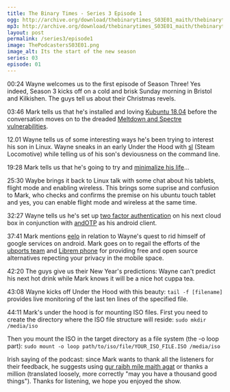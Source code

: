 ```yaml
---
title: The Binary Times - Series 3 Episode 1
ogg: http://archive.org/download/thebinarytimes_S03E01_maith/thebinarytimes_S03E01_maith.ogg
mp3: http://archive.org/download/thebinarytimes_S03E01_maith/thebinarytimes_S03E01_maith.mp3 
layout: post
permalink: /series3/episode1
image: ThePodcastersS03E01.png
image_alt: Its the start of the new season
series: 03
episode: 01
---
```

00:24 Wayne welcomes us to the first episode of Season Three! Yes indeed, Season 3 kicks off on a cold and brisk Sunday morning in Bristol and Kilkishen. The guys tell us about their Christmas revels.

03:46 Mark tells us that he's installed and loving [Kubuntu 18.04](http://cdimage.ubuntu.com/kubuntu/daily-live/current/) before the conversation moves on to the dreaded [Meltdown and Spectre vulnerabilities](https://xkcd.com/1938/).

12.01 Wayne tells us of some interesting ways he's been trying to interest his son in Linux. Wayne sneaks in an early Under the Hood with [sl](https://github.com/mtoyoda/sl) (Steam Locomotive) while telling us of his son's deviousness on the command line.

19:28 Mark tells us that he's going to try and [minimalize his life](https://www.youtube.com/watch?v=GgBpyNsS-jU)...

25:30 Waybe brings it back to Linux talk with some chat about his tablets, flight mode and enabling wireless. This brings some suprise and confusion to Mark, who checks and confirms the premise on his ubuntu touch tablet and yes, you can enable flight mode and wireless at the same time.

32:27 Wayne tells us he's set up [two factor authentication](https://docs.nextcloud.com/server/12/user_manual/user_2fa.html#) on his next cloud box in conjunction with [andOTP](https://f-droid.org/en/packages/org.shadowice.flocke.andotp/) as his android client.

37:41 Mark mentions [eelo](https://www.eelo.io/) in relation to Wayne's quest to rid himself of google services on android. Mark goes on to regail the efforts of the [ubports team](https://ubports.com/) and [Librem phone](https://puri.sm/shop/librem-5/) for providing free and open source alternatives repecting your privacy in the mobile space.

42:20 The guys give us their New Year's predictions: Wayne can't predict his next hot drink while Mark knows it will be a nice hot cuppa tea.

43:08 Wayne kicks off Under the Hood with this beauty: `tail -f [filename]` provides live monitoring of the last ten lines of the specified file.

44:11 Mark's under the hood is for mounting ISO files. First you need to create the directory where the ISO file structure will reside: `sudo mkdir /media/iso`

Then you mount the ISO in the target directory as a file system (the -o loop part): `sudo mount -o loop path/to/iso/file/YOUR_ISO_FILE.ISO /media/iso`

Irish saying of the podcast: since Mark wants to thank all the listeners for their feedback, he suggests using [gur raibh m&iacute;le maith agat](https://www.youtube.com/watch?v=C2zg1vZG9-I) or thanks a million (translated loosely, more correctly "may you have a thousand good things"). Thanks for listening, we hope you enjoyed the show.